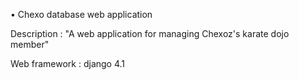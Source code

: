 • Chexo database web application

Description : 
"A web application for managing Chexoz's karate dojo member"

Web framework : django 4.1

